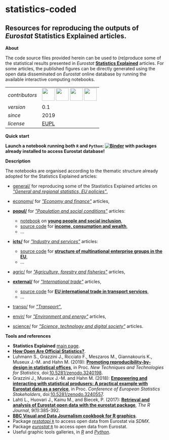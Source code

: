 statistics-coded
====================

 Resources for reproducing the outputs of _Eurostat_ Statistics Explained articles.
---

**About**

The code source files provided herein can be used to (re)produce some of the statistical results presented in _Eurostat_ [**Statistics Explained**](https://ec.europa.eu/eurostat/statistics-explained/index.php/Main_Page) articles. For some articles, the published figures can be directly generated using the open data disseminated on _Eurostat_ online database by running the available interactive computing notebooks.

<table align="center">
    <tr> <td align="left"><i>contributors</i></td> 
    <td align="left" valign="middle">
<a href="https://github.com/fmshka"><img src="https://github.com/fmshka.png" width="40"></a>
<a href="https://github.com/agnebik"><img src="https://github.com/agnebik.png" width="40"></a>
<a href="https://github.com/pierre-lamarche"><img src="https://github.com/pierre-lamarche.png" width="40"></a>
<a href="https://github.com/gjacopo"><img src="https://github.com/gjacopo.png" width="40"></a>
</td>  </tr> 
    <tr> <td align="left"><i>version</i></td> <td align="left">0.1</td> </tr> 
    <tr> <td align="left"><i>since</i></td> <td align="left">2019</td> </tr> 
    <tr> <td align="left"><i>license</i></td> <td align="left"><a href="https://joinup.ec.europa.eu/sites/default/files/eupl1.1.-licence-en_0.pdfEUPL">EUPL</a> <i></i></td> </tr> 
</table>

**Quick start**

**Launch a notebook running both `R` and `Python`: [![Binder](https://mybinder.org/badge_logo.svg)](https://mybinder.org/v2/gh/eurostat/statistics-coded/master) with packages already installed to access Eurostat database!**

**Description**

The notebooks are organised according to the thematic structure already adopted for the Statistics Explained articles:

* [general/](general) for reproducing some of the Stastistics Explained articles on [_"General and regional statistics, EU policies"_](https://ec.europa.eu/eurostat/statistics-explained/index.php?title=General_and_regional_statistics,_EU_policies),
* [economy/](economy) for [_"Economy and finance"_](https://ec.europa.eu/eurostat/statistics-explained/index.php?title=Economy_and_finance) articles,
* [**popul/**](popul) for [_"Population and social conditions"_](https://ec.europa.eu/eurostat/statistics-explained/index.php?title=Population_and_social_conditions) articles:

  * [notebook](https://github.com/eurostat/statistics-coded/blob/master/popul/young_people_social_inclusion/young-people-social-inclusion_R.ipynb) on [**young people and social inclusion**](https://ec.europa.eu/eurostat/statistics-explained/index.php?title=Young_people_-_social_inclusion),
  * [source code](https://github.com/eurostat/statistics-coded/tree/master/popul/income_consumption_wealth) for [**income, consumption and wealth**](https://ec.europa.eu/eurostat/web/experimental-statistics/income-consumption-and-wealth),
  * ...
* [**icts/**](icts) for [_"Industry and services"_](https://ec.europa.eu/eurostat/statistics-explained/index.php?title=Industry_and_services) articles:

  * [source code](https://github.com/eurostat/statistics-coded/tree/master/icts/multinational_enterprise_groups_SQL) for  [**structure of multinational enterprise groups in the EU**](https://ec.europa.eu/eurostat/statistics-explained/index.php?title=Structure_of_multinational_enterprise_groups_in_the_EU),
  * ...
* [agric/](agric) for [_"Agriculture, forestry and fisheries"_](https://ec.europa.eu/eurostat/statistics-explained/index.php?title=Agriculture,_forestry_and_fisheries) articles,
* [**external/**](external) for [_"International trade"_](https://ec.europa.eu/eurostat/statistics-explained/index.php?title=International_trade) articles,
  * [source code](https://github.com/eurostat/statistics-coded/tree/master/external/eu_int_trade_transport) for  [**EU international trade in transport services**](https://ec.europa.eu/eurostat/statistics-explained/index.php?title=EU_international_trade_in_transport_services),
  * ...  
* [transp/](transp) for [_"Transport"_](https://ec.europa.eu/eurostat/statistics-explained/index.php?title=Transport),
* [envir/](envir) for [_"Environment and energy"_](https://ec.europa.eu/eurostat/statistics-explained/index.php?title=Environment_and_energy) articles,
* [science/](science) for [_"Science, technology and digital society"_](https://ec.europa.eu/eurostat/statistics-explained/index.php?title=Science,_technology_and_digital_society) articles.

**<a name="References"></a>Tools and references**

* **Statistics Explained** [main page](https://ec.europa.eu/eurostat/statistics-explained/index.php/Main_Page).
* [**How Open Are Official Statistics?**](http://opendatawatch.com/monitoring-reporting/how-open-are-official-statistics/).
* Luhmann S., Grazzini J., Ricciato F., Meszaros M., Giannakouris K., Museux J.-M. and Hahn M. (2019): [**Promoting reproducibility-by-design in statistical offices**](https://www.researchgate.net/publication/332045930_Promoting_reproducibility-by-design_in_statistical_offices), in Proc. _New Techniques and Technologies for Statistics_, doi:[10.5281/zenodo.3240198](https://dx.doi.org/10.5281/zenodo.3240198).
* Grazzini J., Museux J.-M. and Hahn M. (2018): [**Empowering and interacting with statistical produsers: A practical example with Eurostat data as a service**](https://www.researchgate.net/publication/325973362_Empowering_and_interacting_with_statistical_produsers_a_practical_example_with_Eurostat_data_as_a_service), in Proc. _Conference of European Statistics Stakeholders_, doi:[10.5281/zenodo.3240557](https://dx.doi.org/10.5281/zenodo.3240557).
* Lahti L., Huovari J., Kainu M., and Biecek, P. (2017): [**Retrieval and analysis of Eurostat open data with the eurostat package**](https://journal.r-project.org/archive/2017/RJ-2017-019/RJ-2017-019.pdf), _The R Journal_, 9(1):385-392.
* [**BBC Visual and Data Journalism cookbook for R graphics**](https://bbc.github.io/rcookbook/).
* Package [_restatapi_ `R`](https://github.com/eurostat/restatapi) to access open data from Eurostat via _SDMX_.
* Package [_eurostat_ `R`](http://ropengov.github.io/eurostat) to access open data from Eurostat.
* Useful graphic tools galleries, in [_R_](https://www.r-graph-gallery.com/) and [_Python_](https://python-graph-gallery.com/).

